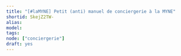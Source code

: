 ```yaml
---
title: "[#laMYNE] Petit (anti) manuel de conciergerie à la MYNE"
shortid: SkejZ2TW-
alias:
model:
tags:
node: ["conciergerie"]
draft: yes
---
```

